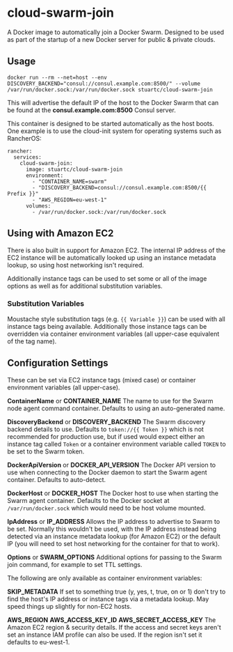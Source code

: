 # cloud-swarm-join
A Docker image to automatically join a Docker Swarm. Designed to be used as part of the startup of a new Docker server for public & private clouds.

## Usage
    docker run --rm --net=host --env DISCOVERY_BACKEND="consul://consul.example.com:8500/" --volume /var/run/docker.sock:/var/run/docker.sock stuartc/cloud-swarm-join

This will advertise the default IP of the host to the Docker Swarm that can be found at the **consul.example.com:8500** Consul server.

This container is designed to be started automatically as the host boots. One example is to use the cloud-init system for operating systems such as RancherOS:

    rancher:
      services:
        cloud-swarm-join:
          image: stuartc/cloud-swarm-join
          environment:
            - "CONTAINER_NAME=swarm"
            - "DISCOVERY_BACKEND=consul://consul.example.com:8500/{{ Prefix }}"
            - "AWS_REGION=eu-west-1"
          volumes:
            - /var/run/docker.sock:/var/run/docker.sock

## Using with Amazon EC2
There is also built in support for Amazon EC2. The internal IP address of the EC2 instance will be automatically looked up using an instance metadata lookup, so using host networking isn't required.

Additionally instance tags can be used to set some or all of the image options as well as for additional substitution variables.

### Substitution Variables
Moustache style substitution tags (e.g. `{{ Variable }}`) can be used with all instance tags being available. Additionally those instance tags can be overridden via container environment variables (all upper-case equivalent of the tag name).

## Configuration Settings
These can be set via EC2 instance tags (mixed case) or container environment variables (all upper-case).

**ContainerName** or **CONTAINER_NAME**
The name to use for the Swarm node agent command container. Defaults to using an auto-generated name.

**DiscoveryBackend** or **DISCOVERY_BACKEND**
The Swarm discovery backend details to use. Defaults to `token://{{ Token }}` which is not recommended for production use, but if used would expect either an instance tag called `Token` or a container environment variable called `TOKEN` to be set to the Swarm token.

**DockerApiVersion** or **DOCKER_API_VERSION**
The Docker API version to use when connecting to the Docker daemon to start the Swarm agent container. Defaults to auto-detect.

**DockerHost** or **DOCKER_HOST**
The Docker host to use when starting the Swarm agent container. Defaults to the Docker socket at `/var/run/docker.sock` which would need to be host volume mounted.

**IpAddress** or **IP_ADDRESS**
Allows the IP address to advertise to Swarm to be set. Normally this wouldn't be used, with the IP address instead being detected via an instance metadata lookup (for Amazon EC2) or the default IP (you will need to set host networking for the container for that to work).

**Options** or **SWARM_OPTIONS**
Additional options for passing to the Swarm join command, for example to set TTL settings.

The following are only available as container environment variables:

**SKIP_METADATA**
If set to something true (y, yes, t, true, on or 1) don't try to find the host's IP address or instance tags via a metadata lookup. May speed things up slightly for non-EC2 hosts.

**AWS_REGION**
**AWS_ACCESS_KEY_ID**
**AWS_SECRET_ACCESS_KEY**
The Amazon EC2 region & security details. If the access and secret keys aren't set an instance IAM profile can also be used. If the region isn't set it defaults to eu-west-1.

